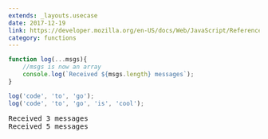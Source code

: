 ```yaml
---
extends: _layouts.usecase
date: 2017-12-19
link: https://developer.mozilla.org/en-US/docs/Web/JavaScript/Reference/Operators/Spread_operator
category: functions
---
```



```javascript
function log(...msgs){
    //msgs is now an array
    console.log(`Received ${msgs.length} messages`);
}

log('code', 'to', 'go');
log('code', 'to', 'go', 'is', 'cool');
```

<pre class="output">
Received 3 messages
Received 5 messages
</pre>
